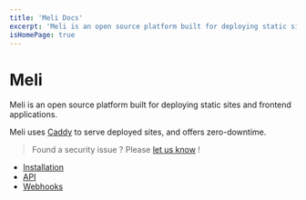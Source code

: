 ```yaml
---
title: 'Meli Docs'
excerpt: 'Meli is an open source platform built for deploying static sites and frontend applications'
isHomePage: true
---
```


# Meli

Meli is an open source platform built for deploying static sites and frontend applications. 

Meli uses [Caddy](https://caddyserver.com/) to serve deployed sites, and offers zero-downtime.

> Found a security issue ? Please [let us know](https://github.com/getmeli/meli/security/advisories/new) !

- [Installation](/get-started/installation)
- [API](/api/api)
- [Webhooks](/hooks/webhooks)

